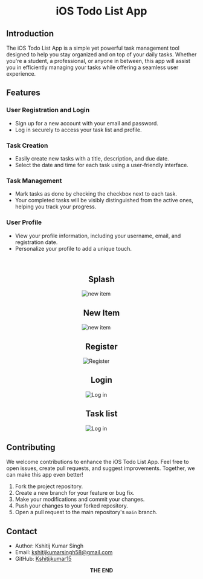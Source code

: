 <div align="center">
 
# iOS Todo List App
</div>

## Introduction

The iOS Todo List App is a simple yet powerful task management tool designed to help you stay organized and on top of your daily tasks. Whether you're a student, a professional, or anyone in between, this app will assist you in efficiently managing your tasks while offering a seamless user experience.
$~~~~~~$
## Features

### User Registration and Login

- Sign up for a new account with your email and password.
- Log in securely to access your task list and profile.

### Task Creation

- Easily create new tasks with a title, description, and due date.
- Select the date and time for each task using a user-friendly interface.

### Task Management

- Mark tasks as done by checking the checkbox next to each task.
- Your completed tasks will be visibly distinguished from the active ones, helping you track your progress.

### User Profile

- View your profile information, including your username, email, and registration date.
- Personalize your profile to add a unique touch.

$~~~~~~$

<div align="center">
 
## Splash


![new item](https://github.com/Kshitijkumar15/iosToDo/blob/Beginning/Splash.png)
$~~~~~~$

## New Item


![new item](https://github.com/Kshitijkumar15/iosToDo/blob/Beginning/new%20task.png)
$~~~~~~$

## Register


![Register](https://github.com/Kshitijkumar15/iosToDo/blob/Beginning/Register.png)
$~~~~~~$

## Login


![Log in](https://github.com/Kshitijkumar15/iosToDo/blob/Beginning/Login.png)
$~~~~~~$

## Task list


![Log in](https://github.com/Kshitijkumar15/iosToDo/blob/Beginning/Task%20list.png)
$~~~~~~$

</div>

## Contributing

We welcome contributions to enhance the iOS Todo List App. Feel free to open issues, create pull requests, and suggest improvements. Together, we can make this app even better!

1. Fork the project repository.
2. Create a new branch for your feature or bug fix.
3. Make your modifications and commit your changes.
4. Push your changes to your forked repository.
5. Open a pull request to the main repository's `main` branch.
$~~~~~~$


## Contact

- Author: Kshitij Kumar Singh
- Email: kshitijkumarsingh58@gmail.com
- GitHub: [Kshitijkumar15](https://github.com/kshitijkumar15)
$~~~~~~$

<div align="center">
<b>THE END</b>
</div>














